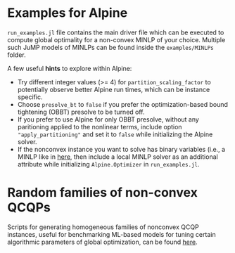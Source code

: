 # Examples for Alpine
`run_examples.jl` file contains the main driver file which can be executed to compute global optimality for a non-convex MINLP of your choice. Multiple such JuMP models of MINLPs can be found inside the `examples/MINLPs` folder.

A few useful **hints** to explore within Alpine: 
* Try different integer values (>= 4) for `partition_scaling_factor` to potentially observe 
    better Alpine run times, which can be instance specific.
* Choose `presolve_bt` to `false` if you prefer the optimization-based bound tightening (OBBT) presolve to be turned off. 
* If you prefer to use Alpine for only OBBT presolve, without any paritioning applied to the 
    nonlinear terms, include option `"apply_partitioning"` and set it to `false` while initializing the 
    Alpine solver. 
* If the nonconvex instance you want to solve has binary variables (i.e., a MINLP like in [here](https://github.com/lanl-ansi/Alpine.jl/blob/32757b2568acfe71257e41ed4122a120717a6460/examples/MINLPs/blend.jl#LL1C1-L1C1), then include a local MINLP solver as an additional attribute while initializing `Alpine.Optimizer` in `run_examples.jl`. 

# Random families of non-convex QCQPs
Scripts for generating homogeneous families of nonconvex QCQP instances, useful for benchmarking ML-based models for tuning certain algorithmic parameters of global optimization, can be found [here](https://github.com/lanl-ansi/Alpine.jl/tree/master/examples/random_QCQPs). 